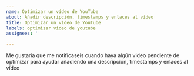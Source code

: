 ```yaml
---
name: Optimizar un vídeo de YouTube
about: Añadir descripción, timestamps y enlaces al vídeo
title: Optimizar un vídeo de YouTube
labels: optimizar video de youtube
assignees: ''

---
```


Me gustaría que me notificaseis cuando haya algún video pendiente de optimizar para ayudar añadiendo una descripción, timestamps y enlaces al vídeo
